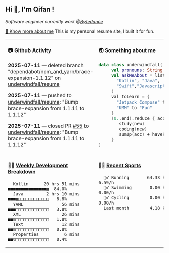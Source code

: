 <h2> Hi 👋, I'm Qifan ! </h2>
 <p><em>Software engineer currently work @<a href="https://www.bytedance.com/en/">Bytedance</a></em></p>
 <p><a href="https://qifanyang.com/resume" target="_blank"> 🔭 Know more about me</a> This is my personal resume site, I built it for fun.</p>
 <table width="960px"><tr><td valign="top" width="50%">

  #### 📷 Github Activity
  <!-- githubActivity starts -->
**2025-07-11** — deleted branch "dependabot/npm_and_yarn/brace-expansion-1.1.12" on [underwindfall/resume](https://api.github.com/repos/underwindfall/resume)

**2025-07-11** — pushed to [underwindfall/resume](https://api.github.com/repos/underwindfall/resume): "Bump brace-expansion from 1.1.11 to 1.1.12"

**2025-07-11** — closed PR [#55](https://api.github.com/repos/underwindfall/resume/pulls/55) to [underwindfall/resume](https://api.github.com/repos/underwindfall/resume): "Bump brace-expansion from 1.1.11 to 1.1.12"
  <!-- githubActivity ends -->
  </td><td valign="top" width="50%">

  #### 🌏 Something about me
  <!-- profile starts -->
  ```kotlin
  data class underwindfall(
       val pronouns: String = "he|him",
       val askMeAbout = listOf(
         "Kotlin", "Java",
         "Swift","Javascript", "Typescript"
       )
       val toLearn = {
         "Jetpack Compose" to "Future",
         "KMM" to "Fun"
       }
       (0..end).reduce { acc, new ->
          study(new)
          coding(new)
          sumUp(acc) + haveFun(new)
       }
  )
  ```
  <!-- profile ends -->
  </td></tr><tr><td valign="top" width="50%">
  
  #### 🏊‍♂️ <a href="https://gist.github.com/underwindfall/377ee88ba1fabd1e93516e48ca9c61eb" target="_blank">Weekly Development Breakdown</a>
   <!-- codeTime starts -->
   ```text
     Kotlin      20 hrs 51 mins  ■■■■■■■■■■■■■■■▦  84.0%
     Java         2 hrs 10 mins  ■■■▦□□□□□□□□□□□□   8.8%
     YAML               56 mins  ■■■□□□□□□□□□□□□□   3.8%
     XML                26 mins  ■■▥□□□□□□□□□□□□□   1.8%
     Text               12 mins  ■■▥□□□□□□□□□□□□□   0.8%
     Properties          6 mins  ■■◱□□□□□□□□□□□□□   0.4%
   ```
   <!-- codeTime starts -->
   </td>
   <td valign="top" width="50%">

   #### 🤾‍♂️ <a href="https://gist.github.com/underwindfall/76198d6f6918f9f94d022c8ad881f98b" target="_blank">Recent Sports</a>

   <!-- Sports starts -->
   ```text
     ‍🏃‍♂️ Running       64.33 km ▩▩▩▩▩▩▩▩▩▩▩▩  6.59/h
     🏊‍♂️ Swimming       0.00 km □□□□□□□□□□□□  0.00/h
     🚴‍♂️ Cycling        0.00 km □□□□□□□□□□□□  0.00/h
     Last month        4.18 km   1:57h
   ```
   <!-- Sports ends -->
   </td></tr></table>